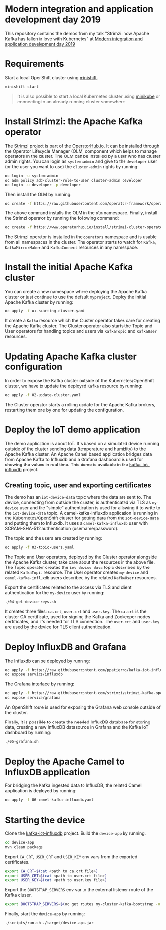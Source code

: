 # Modern integration and application development day 2019

This repository contains the demos from my talk "Strimzi: how Apache Kafka has fallen in love with Kubernetes" at [Modern integration and application development day 2019](https://www.redhat.com/it/events/modern-integration-and-application-development-day-milano-2019)

# Requirements

Start a local OpenShift cluster using [minishift](https://docs.okd.io/latest/minishift/getting-started/installing.html).

```bash
minishift start
```

> It is also possible to start a local Kubernetes cluster using [minikube](https://kubernetes.io/docs/setup/minikube/) or connecting to an already running cluster somewhere.

# Install Strimzi: the Apache Kafka operator

The [Strimzi](https://strimzi.io/) project is part of the [OperatorHub.io](https://www.operatorhub.io).
It can be installed through the Operator Lifecycle Manager (OLM) component which helps to manage operators in the cluster.
The OLM can be installed by a user who has cluster admin rights.
You can login as `system:admin` and give to the `developer` user (or the user you want to use) the `cluster-admin` rights by running:

```bash
oc login -u system:admin
oc adm policy add-cluster-role-to-user cluster-admin developer
oc login -u developer -p developer
```

Then install the OLM by running:

```bash
oc create -f https://raw.githubusercontent.com/operator-framework/operator-lifecycle-manager/master/deploy/upstream/quickstart/olm.yaml
```

The above command installs the OLM in the `olm` namespace.
Finally, install the Strimzi operator by running the following command:

```bash
oc create -f https://www.operatorhub.io/install/strimzi-cluster-operator.v0.11.1.yaml
```

The Strimzi operator is installed in the `operators` namespace and is usable from all namespaces in the cluster.
The operator starts to watch for `Kafka`, `KafkaMirrorMaker` and `KafkaConnect` resources in any namespace.

# Install the initial Apache Kafka cluster

You can create a new namespace where deploying the Apache Kafka cluster or just continue to use the default `myproject`.
Deploy the initial Apache Kafka cluster by running:

```bash
oc apply -f 01-starting-cluster.yaml
```

It create a `Kafka` resource which the Cluster operator takes care for creating the Apache Kafka cluster.
The Cluster operator also starts the Topic and User operators for handling topics and users via `KafkaTopic` and `KafkaUser` resources.

# Updating Apache Kafka cluster configuration

In order to expose the Kafka cluster outside of the Kubernetes/OpenShift cluster, we have to update the deployed `Kafka` resource by running:

```bash
oc apply -f 02-update-cluster.yaml
```

The Cluster operator starts a rolling update for the Apache Kafka brokers, restarting them one by one for updating the configuration.

# Deploy the IoT demo application

The demo application is about IoT.
It's based on a simulated device running outside of the cluster sending data (temperature and humidity) to the Apache Kafka cluster.
An Apache Camel based application bridges data from Apache Kafka to Influxdb and a Grafana dashboard is used for showing the values in real time.
This demo is available in the [kafka-iot-influxdb](https://github.com/ppatierno/kafka-iot-influxdb) project.

## Creating topic, user and exporting certificates

The demo has an `iot-device-data` topic where the data are sent to.
The device, connecting from outside the cluster, is authenticated via TLS as `my-device` user and the "simple" authentication is used for allowing it to write to the `iot-device-data` topic.
A camel-kafka-influxdb application is running in the Kubernetes/OpenShift cluster for getting data from the `iot-device-data` and putting them to Influxdb. It uses a `camel-kafka-influxdb` user with SCRAM-SHA-512 authentication (username/password).

The topic and the users are created by running:

```bash
oc apply -f 03-topic-users.yaml
```

The Topic and User operators, deployed by the Cluster operator alongside the Apache Kafka cluster, take care about the resources in the above file.
The Topic operator creates the `iot-device-data` topic described by the related `KafkaTopic` resource.
The User operator creates `my-device` and `camel-kafka-influxdb` users described by the related `KafkaUser` resources.

Export the certificates related to the access via TLS and client authentication for the `my-device` user by running:

```bash
./04-get-device-keys.sh
```

It creates three files: `ca.crt`, `user.crt` and `user.key`.
The `ca.crt` is the cluster CA certificate, used for signing the Kafka and Zookeeper nodes certificates, and it's needed for TLS connection.
The `user.crt` and `user.key` are used by the device for TLS client authentication.

# Deploy InfluxDB and Grafana

The Influxdb can be deployed by running:

```bash
oc apply -f https://raw.githubusercontent.com/ppatierno/kafka-iot-influxdb/master/deployment/influxdb.yaml
oc expose service/influxdb
```

The Grafana interface by running:

```bash
oc apply -f https://raw.githubusercontent.com/strimzi/strimzi-kafka-operator/0.11.1/metrics/examples/grafana/grafana.yaml
oc expose service/grafana
```

An OpenShift route is used for exposing the Grafana web console outside of the cluster.

Finally, it is possible to create the needed InfluxDB database for storing data, creating a new InfluxDB datasource in Grafana and the Kafka IoT dashboard by running:

```bash
./05-grafana.sh
```

# Deploy the Apache Camel to InfluxDB application

For bridging the Kafka ingested data to InfluxDB, the related Camel application is deployed by running:

```bash
oc apply -f 06-camel-kafka-influxdb.yaml
```

# Starting the device

Clone the [kafka-iot-influxdb](https://github.com/ppatierno/kafka-iot-influxdb) project.
Build the `device-app` by running.

```bash
cd device-app
mvn clean package
```

Export `CA_CRT`, `USER_CRT` and `USER_KEY` env vars from the exported certificates.

```bash
export CA_CRT=$(cat <path to ca.crt file>)
export USER_CRT=$(cat <path to user.crt file>)
export USER_KEY=$(cat <path to user.key file>)
```

Export the `BOOTSTRAP_SERVERS` env var to the external listener route of the Kafka cluser.

```bash
export BOOTSTRAP_SERVERS=$(oc get routes my-cluster-kafka-bootstrap -o jsonpath='{.status.ingress[0].host}':443)
```

Finally, start the `device-app` by running:

```bash
./scripts/run.sh ./target/device-app.jar
```